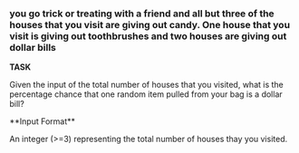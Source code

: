 ### you go trick or treating with a friend and all but three of the houses that you visit are giving out candy. One house that you visit is giving out toothbrushes and two houses are giving out dollar bills
**TASK**
<p>Given the input of the total number of houses that you visited, what is the percentage chance that one random item pulled from your bag is a dollar bill?</p>
**Input Format**
<p>An integer (>=3) representing the total number of houses thay you visited.</p>
